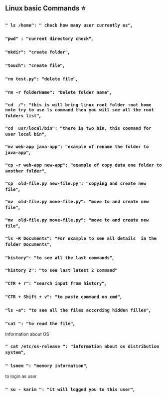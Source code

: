 
## Linux basic Commands ⭐️


### `" ls /home": " check how many user currently os"`,
### `"pwd" : "current directory check"`,
### `"mkdir": "create folder"`,
### `"touch": "create file"`,
### `"rm test.py": "delete file"`,
### `"rm -r folderName": "Delete folder name"`,
### `"cd  /": "this is will bring linux root folder :not home note try to use ls command then you will see all the root folders list"`,
### `"cd  usr/local/bin": "there is two bin, this coomand for user local bin"`,

### `"mv web-app java-app": "example of rename the folder to java-app"`,

### `"cp -r web-app new-app": "example of copy data one folder to another folder"`,
### `"cp  old-file.py new-file.py": "copying and create new file"`,
### `"mv  old-file.py move-file.py": "move to and create new file"`,
### `"mv  old-file.py move-file.py": "move to and create new file"`,
### `"ls -R Documents": "For example to see all details  in the folder Documents"`,
### `"history": "to see all the last commands"`,
### `"history 2": "to see last latest 2 command"`
### `"CTR + r": "search input from history"`,
### `"CTR + Shift + v": "to paste command on cmd"`,
### `"ls -a": "to see all the files according hidden filles"`,
### `"cat ": "to read the file"`,

Information about OS

### `" cat /etc/os-release ": "information about os distribution system"`,
### `" lsmem ": "memory information"`,


to login as user

### `" su - karim ": "it will logged you to this user"`,







